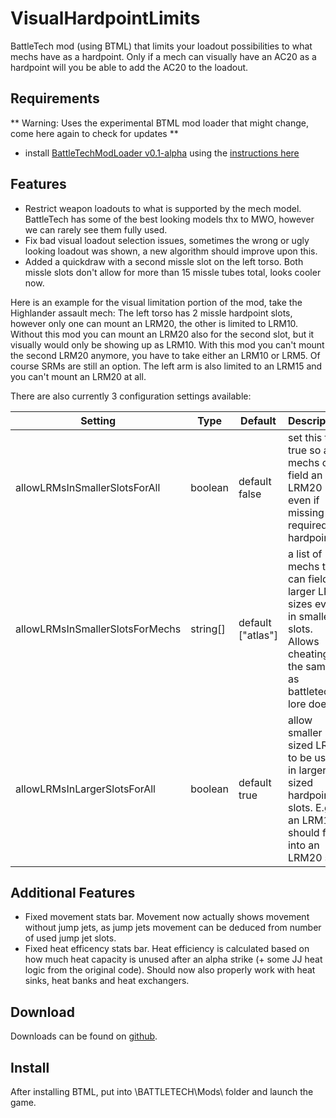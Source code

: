 # VisualHardpointLimits
BattleTech mod (using BTML) that limits your loadout possibilities to what mechs have as a hardpoint. Only if a mech can visually have an AC20 as a hardpoint will you be able to add the AC20 to the loadout.

## Requirements
** Warning: Uses the experimental BTML mod loader that might change, come here again to check for updates **

* install [BattleTechModLoader v0.1-alpha](https://github.com/Mpstark/BattleTechModLoader/releases) using the [instructions here](https://github.com/Mpstark/BattleTechModLoader)

## Features
- Restrict weapon loadouts to what is supported by the mech model. BattleTech has some of the best looking models thx to MWO, however we can rarely see them fully used.
- Fix bad visual loadout selection issues, sometimes the wrong or ugly looking loadout was shown, a new algorithm should improve upon this.
- Added a quickdraw with a second missle slot on the left torso. Both missle slots don't allow for more than 15 missle tubes total, looks cooler now.

Here is an example for the visual limitation portion of the mod, take the Highlander assault mech:
The left torso has 2 missle hardpoint slots, however only one can mount an LRM20, the other is limited to LRM10. Without this mod you can mount an LRM20 also for the second slot, but it visually would only be showing up as LRM10. With this mod you can't mount the second LRM20 anymore, you have to take either an LRM10 or LRM5. Of course SRMs are still an option.
The left arm is also limited to an LRM15 and you can't mount an LRM20 at all.

There are also currently 3 configuration settings available:

Setting | Type | Default | Description
--- | --- | --- | ---
allowLRMsInSmallerSlotsForAll | boolean | default false | set this to true so all mechs can field an LRM20 even if missing the required hardpoints.
allowLRMsInSmallerSlotsForMechs | string[] | default ["atlas"] | a list of mechs that can field larger LRM sizes even in smaller slots. Allows cheating the same as battletech lore does.
allowLRMsInLargerSlotsForAll | boolean | default true | allow smaller sized LRMs to be used in larger sized hardpoint slots. E.g. an LRM10 should fit into an LRM20 slot.

## Additional Features

- Fixed movement stats bar. Movement now actually shows movement without jump jets, as jump jets movement can be deduced from number of used jump jet slots.
- Fixed heat efficency stats bar. Heat efficiency is calculated based on how much heat capacity is unused after an alpha strike (+ some JJ heat logic from the original code). Should now also properly work with heat sinks, heat banks and heat exchangers.

## Download

Downloads can be found on [github](https://github.com/CptMoore/VisualHardpointLimits/releases).

## Install
After installing BTML, put into \BATTLETECH\Mods\ folder and launch the game.
